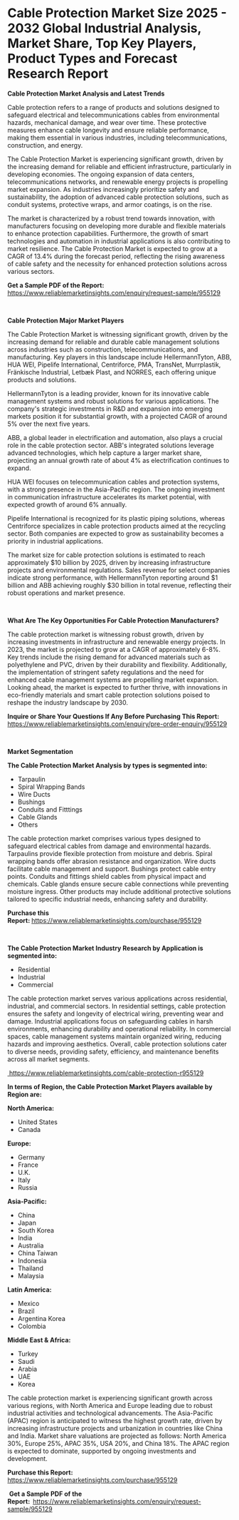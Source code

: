 <p><h1>Cable Protection Market Size 2025 - 2032 Global Industrial Analysis, Market Share, Top Key Players, Product Types and Forecast Research Report</h1></p><p><strong>Cable Protection Market Analysis and Latest Trends</strong></p>
<p><p>Cable protection refers to a range of products and solutions designed to safeguard electrical and telecommunications cables from environmental hazards, mechanical damage, and wear over time. These protective measures enhance cable longevity and ensure reliable performance, making them essential in various industries, including telecommunications, construction, and energy.</p><p>The Cable Protection Market is experiencing significant growth, driven by the increasing demand for reliable and efficient infrastructure, particularly in developing economies. The ongoing expansion of data centers, telecommunications networks, and renewable energy projects is propelling market expansion. As industries increasingly prioritize safety and sustainability, the adoption of advanced cable protection solutions, such as conduit systems, protective wraps, and armor coatings, is on the rise.</p><p>The market is characterized by a robust trend towards innovation, with manufacturers focusing on developing more durable and flexible materials to enhance protection capabilities. Furthermore, the growth of smart technologies and automation in industrial applications is also contributing to market resilience. The Cable Protection Market is expected to grow at a CAGR of 13.4% during the forecast period, reflecting the rising awareness of cable safety and the necessity for enhanced protection solutions across various sectors.</p></p>
<p><strong>Get a Sample PDF of the Report:&nbsp;</strong> <a href="https://www.reliablemarketinsights.com/enquiry/request-sample/955129?utm_campaign=2117&utm_medium=2&utm_source=Github&utm_content=ia&utm_term=18042025&utm_id=cable-protection">https://www.reliablemarketinsights.com/enquiry/request-sample/955129</a></p>
<p>&nbsp;</p>
<p><strong>Cable Protection Major Market Players</strong></p>
<p><p>The Cable Protection Market is witnessing significant growth, driven by the increasing demand for reliable and durable cable management solutions across industries such as construction, telecommunications, and manufacturing. Key players in this landscape include HellermannTyton, ABB, HUA WEI, Pipelife International, Centriforce, PMA, TransNet, Murrplastik, Fränkische Industrial, Letbæk Plast, and NORRES, each offering unique products and solutions.</p><p>HellermannTyton is a leading provider, known for its innovative cable management systems and robust solutions for various applications. The company's strategic investments in R&D and expansion into emerging markets position it for substantial growth, with a projected CAGR of around 5% over the next five years.</p><p>ABB, a global leader in electrification and automation, also plays a crucial role in the cable protection sector. ABB's integrated solutions leverage advanced technologies, which help capture a larger market share, projecting an annual growth rate of about 4% as electrification continues to expand.</p><p>HUA WEI focuses on telecommunication cables and protection systems, with a strong presence in the Asia-Pacific region. The ongoing investment in communication infrastructure accelerates its market potential, with expected growth of around 6% annually.</p><p>Pipelife International is recognized for its plastic piping solutions, whereas Centriforce specializes in cable protection products aimed at the recycling sector. Both companies are expected to grow as sustainability becomes a priority in industrial applications.</p><p>The market size for cable protection solutions is estimated to reach approximately $10 billion by 2025, driven by increasing infrastructure projects and environmental regulations. Sales revenue for select companies indicate strong performance, with HellermannTyton reporting around $1 billion and ABB achieving roughly $30 billion in total revenue, reflecting their robust operations and market presence.</p></p>
<p>&nbsp;</p>
<p><strong>What Are The Key Opportunities For Cable Protection Manufacturers?</strong></p>
<p><p>The cable protection market is witnessing robust growth, driven by increasing investments in infrastructure and renewable energy projects. In 2023, the market is projected to grow at a CAGR of approximately 6-8%. Key trends include the rising demand for advanced materials such as polyethylene and PVC, driven by their durability and flexibility. Additionally, the implementation of stringent safety regulations and the need for enhanced cable management systems are propelling market expansion. Looking ahead, the market is expected to further thrive, with innovations in eco-friendly materials and smart cable protection solutions poised to reshape the industry landscape by 2030.</p></p>
<p><strong>Inquire or Share Your Questions If Any Before Purchasing This Report:</strong> <a href="https://www.reliablemarketinsights.com/enquiry/pre-order-enquiry/955129?utm_campaign=2117&utm_medium=2&utm_source=Github&utm_content=ia&utm_term=18042025&utm_id=cable-protection">https://www.reliablemarketinsights.com/enquiry/pre-order-enquiry/955129</a></p>
<p>&nbsp;</p>
<p><strong>Market Segmentation</strong></p>
<p><strong>The Cable Protection Market Analysis by types is segmented into:</strong></p>
<p><ul><li>Tarpaulin</li><li>Spiral Wrapping Bands</li><li>Wire Ducts</li><li>Bushings</li><li>Conduits and Fitttings</li><li>Cable Glands</li><li>Others</li></ul></p>
<p><p>The cable protection market comprises various types designed to safeguard electrical cables from damage and environmental hazards. Tarpaulins provide flexible protection from moisture and debris. Spiral wrapping bands offer abrasion resistance and organization. Wire ducts facilitate cable management and support. Bushings protect cable entry points. Conduits and fittings shield cables from physical impact and chemicals. Cable glands ensure secure cable connections while preventing moisture ingress. Other products may include additional protective solutions tailored to specific industrial needs, enhancing safety and durability.</p></p>
<p><strong>Purchase this Report:&nbsp;</strong><a href="https://www.reliablemarketinsights.com/purchase/955129?utm_campaign=2117&utm_medium=2&utm_source=Github&utm_content=ia&utm_term=18042025&utm_id=cable-protection">https://www.reliablemarketinsights.com/purchase/955129</a></p>
<p>&nbsp;</p>
<p><strong>The Cable Protection Market Industry Research by Application is segmented into:</strong></p>
<p><ul><li>Residential</li><li>Industrial</li><li>Commercial</li></ul></p>
<p><p>The cable protection market serves various applications across residential, industrial, and commercial sectors. In residential settings, cable protection ensures the safety and longevity of electrical wiring, preventing wear and damage. Industrial applications focus on safeguarding cables in harsh environments, enhancing durability and operational reliability. In commercial spaces, cable management systems maintain organized wiring, reducing hazards and improving aesthetics. Overall, cable protection solutions cater to diverse needs, providing safety, efficiency, and maintenance benefits across all market segments.</p></p>
<p><a href="https://www.reliablemarketinsights.com/cable-protection-r955129?utm_campaign=2117&utm_medium=2&utm_source=Github&utm_content=ia&utm_term=18042025&utm_id=cable-protection">&nbsp;https://www.reliablemarketinsights.com/cable-protection-r955129</a></p>
<p><strong>In terms of Region, the Cable Protection Market Players available by Region are:</strong></p>
<p>
    <p> <strong> North America: </strong>
        <ul>
            <li>United States</li>
            <li>Canada</li>
        </ul>
        </p> 
    <p> <strong> Europe: </strong>
        <ul>
            <li>Germany</li>
            <li>France</li>
            <li>U.K.</li>
            <li>Italy</li>
            <li>Russia</li>
        </ul>
        </p> 
    <p> <strong> Asia-Pacific: </strong>
        <ul>
            <li>China</li>
            <li>Japan</li>
            <li>South Korea</li>
            <li>India</li>
            <li>Australia</li>
            <li>China Taiwan</li>
            <li>Indonesia</li>
            <li>Thailand</li>
            <li>Malaysia</li>
        </ul>
        </p> 
    <p> <strong> Latin America: </strong>
        <ul>
            <li>Mexico</li>
            <li>Brazil</li>
            <li>Argentina Korea</li>
            <li>Colombia</li>
        </ul>
        </p> 
    <p> <strong> Middle East & Africa: </strong>
        <ul>
            <li>Turkey</li>
            <li>Saudi</li>
            <li>Arabia</li>
            <li>UAE</li>
            <li>Korea</li>
        </ul>
    </p>
    </p>
<p><p>The cable protection market is experiencing significant growth across various regions, with North America and Europe leading due to robust industrial activities and technological advancements. The Asia-Pacific (APAC) region is anticipated to witness the highest growth rate, driven by increasing infrastructure projects and urbanization in countries like China and India. Market share valuations are projected as follows: North America 30%, Europe 25%, APAC 35%, USA 20%, and China 18%. The APAC region is expected to dominate, supported by ongoing investments and development.</p></p>
<p><strong>Purchase this Report: </strong><a href="https://www.reliablemarketinsights.com/purchase/955129?utm_campaign=2117&utm_medium=2&utm_source=Github&utm_content=ia&utm_term=18042025&utm_id=cable-protection">https://www.reliablemarketinsights.com/purchase/955129</a></p>
<p>&nbsp;<strong>Get a Sample PDF of the Report:&nbsp;&nbsp;</strong><a href="https://www.reliablemarketinsights.com/enquiry/request-sample/955129?utm_campaign=2117&utm_medium=2&utm_source=Github&utm_content=ia&utm_term=18042025&utm_id=cable-protection">https://www.reliablemarketinsights.com/enquiry/request-sample/955129</a></p>
<p><strong></strong></p>
<p><p></p><p></p><p></p></p>